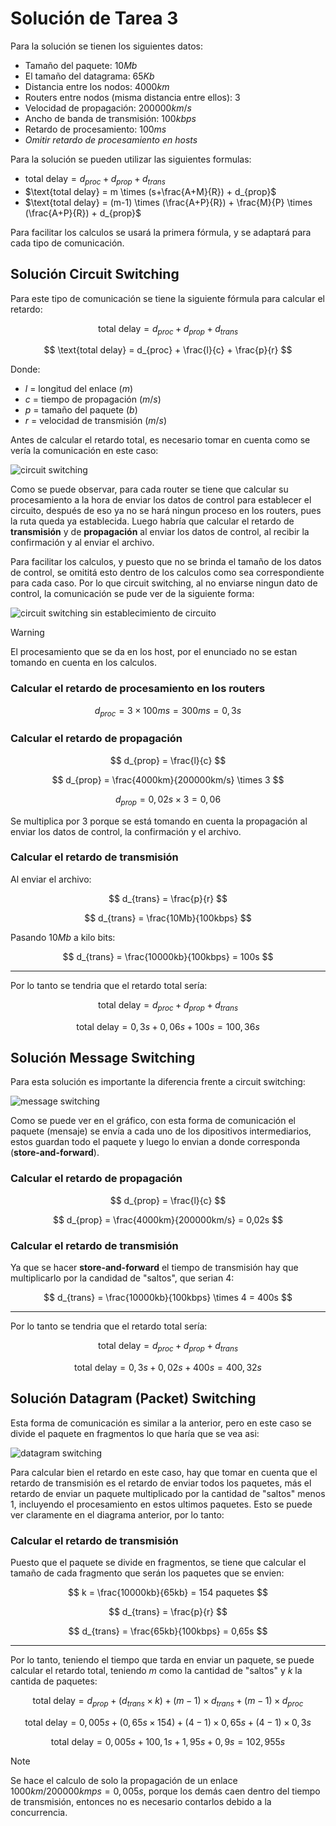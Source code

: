# Solución de Tarea 3

Para la solución se tienen los siguientes datos:

- Tamaño del paquete: $10 Mb$
- El tamaño del datagrama: $65Kb$
- Distancia entre los nodos: $4000km$
- Routers entre nodos (misma distancia entre ellos): $3$
- Velocidad de propagación: $200000km/s$
- Ancho de banda de transmisión: $100kbps$
- Retardo de procesamiento: $100ms$
- _Omitir retardo de procesamiento en hosts_

Para la solución se pueden utilizar las siguientes formulas:

- $\text{total delay} = d_{proc} + d_{prop} + d_{trans}$
- $\text{total delay} = m \times (s+\frac{A+M}{R}) + d_{prop}$
- $\text{total delay} = (m-1) \times (\frac{A+P}{R}) + \frac{M}{P} \times (\frac{A+P}{R}) + d_{prop}$

Para facilitar los calculos se usará la primera fórmula, y se adaptará para cada tipo de comunicación.

## Solución Circuit Switching

Para este tipo de comunicación se tiene la siguiente fórmula para calcular el retardo:

$$
\text{total delay} = d_{proc} + d_{prop} + d_{trans}
$$

$$
\text{total delay} = d_{proc} + \frac{l}{c} + \frac{p}{r}
$$

Donde:

- $l$ = longitud del enlace ($m$)
- $c$ = tiempo de propagación ($m/s$)
- $p$ = tamaño del paquete ($b$)
- $r$ = velocidad de transmisión ($m/s$)

Antes de calcular el retardo total, es necesario tomar en cuenta como se vería la comunicación en este caso:

![circuit switching](./circuit1.png)

Como se puede observar, para cada router se tiene que calcular su procesamiento a la hora de enviar los datos de control para establecer el circuito, después de eso ya no se hará ningun proceso en los routers, pues la ruta queda ya establecida. Luego habría que calcular el retardo de **transmisión** y de **propagación** al enviar los datos de control, al recibir la confirmación y al enviar el archivo.

Para facilitar los calculos, y puesto que no se brinda el tamaño de los datos de control, se omititá esto dentro de los calculos como sea correspondiente para cada caso. Por lo que circuit switching, al no enviarse ningun dato de control, la comunicación se pude ver de la siguiente forma:

![circuit switching sin establecimiento de circuito](./circuit2.png)

> [!WARNING]
> El procesamiento que se da en los host, por el enunciado no se estan tomando en cuenta en los calculos.

### Calcular el retardo de procesamiento en los routers

$$
d_{proc} = 3 \times 100ms = 300ms = 0,3 s
$$

### Calcular el retardo de propagación

$$
d_{prop} = \frac{l}{c}
$$

$$
d_{prop} = \frac{4000km}{200000km/s} \times 3
$$

$$
d_{prop} = 0,02s \times 3 = 0,06
$$

Se multiplica por $3$ porque se está tomando en cuenta la propagación al enviar los datos de control, la confirmación y el archivo.

### Calcular el retardo de transmisión

Al enviar el archivo:

$$
d_{trans} = \frac{p}{r}
$$

$$
d_{trans} = \frac{10Mb}{100kbps}
$$

Pasando $10Mb$ a kilo bits:

$$
d_{trans} = \frac{10000kb}{100kbps} = 100s
$$

---

Por lo tanto se tendria que el retardo total sería:

$$
\text{total delay} = d_{proc} + d_{prop} + d_{trans}
$$

$$
\text{total delay} = 0,3s + 0,06s + 100s = 100,36s
$$

## Solución Message Switching

Para esta solución es importante la diferencia frente a circuit switching:

![message switching](./message.png)

Como se puede ver en el gráfico, con esta forma de comunicación el paquete (mensaje) se envía a cada uno de los dipositivos intermediarios, estos guardan todo el paquete y luego lo envian a donde corresponda (**store-and-forward**).

### Calcular el retardo de propagación

$$
d_{prop} = \frac{l}{c}
$$

$$
d_{prop} = \frac{4000km}{200000km/s} = 0,02s
$$

### Calcular el retardo de transmisión

Ya que se hacer **store-and-forward** el tiempo de transmisión hay que multiplicarlo por la candidad de "saltos", que serian 4:

$$
d_{trans} = \frac{10000kb}{100kbps} \times 4 = 400s
$$

---

Por lo tanto se tendria que el retardo total sería:

$$
\text{total delay} = d_{proc} + d_{prop} + d_{trans}
$$

$$
\text{total delay} = 0,3s + 0,02s + 400s = 400,32s
$$

## Solución Datagram (Packet) Switching

Esta forma de comunicación es similar a la anterior, pero en este caso se divide el paquete en fragmentos lo que haría que se vea asi:

![datagram switching](./datagram.png)

Para calcular bien el retardo en este caso, hay que tomar en cuenta que el retardo de transmisión es el retardo de enviar todos los paquetes, más el retardo de enviar un paquete multiplicado por la cantidad de "saltos" menos 1, incluyendo el procesamiento en estos ultimos paquetes. Esto se puede ver claramente en el diagrama anterior, por lo tanto:

### Calcular el retardo de transmisión

Puesto que el paquete se divide en fragmentos, se tiene que calcular el tamaño de cada fragmento que serán los paquetes que se envien:

$$
k = \frac{10000kb}{65kb} = 154 paquetes
$$

$$
d_{trans} = \frac{p}{r}
$$

$$
d_{trans} = \frac{65kb}{100kbps} =  0,65s
$$

---

Por lo tanto, teniendo el tiempo que tarda en enviar un paquete, se puede calcular el retardo total, teniendo $m$ como la cantidad de "saltos" y $k$ la cantida de paquetes:

$$
\text{total delay} =  d_{prop} + (d_{trans} \times k) + (m-1)  \times d_{trans} + (m-1) \times d_{proc}
$$

$$
\text{total delay} =  0,005s + (0,65s \times 154) + (4-1) \times 0,65s + (4-1) \times 0,3s
$$

$$
\text{total delay} = 0,005s + 100,1s + 1,95s + 0,9s = 102,955s
$$

> [!NOTE]
> Se hace el calculo de solo la propagación de un enlace $1000km/200000kmps=0,005s$, porque los demás caen dentro del tiempo de transmisión, entonces no es necesario contarlos debido a la concurrencia.
